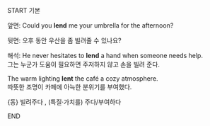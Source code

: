 START
기본

앞면:
Could you **lend** me your umbrella for the afternoon?

뒷면:
오후 동안 우산을 좀 빌려줄 수 있나요?

해석:
He never hesitates to **lend** a hand when someone needs help.  
그는 누군가 도움이 필요하면 주저하지 않고 손을 빌려 준다.

The warm lighting **lent** the café a cozy atmosphere.  
따뜻한 조명이 카페에 아늑한 분위기를 부여했다.

{동} 빌려주다 , (특질·가치를) 주다/부여하다
<!--ID: 1746523999878-->
END